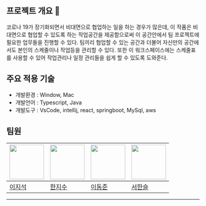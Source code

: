 ## 프로젝트 개요 👋
코로나 19가 장기화되면서 비대면으로 협업하는 일을 하는 경우가 많은데, 이 작품은 비대면으로 협업할 수 있도록 하는 작업공간을 제공함으로써 이 공간안에서 팀 프로젝트에 필요한 업무들을 진행할 수 있다. 
팀끼리 협업할 수 있는 공간과 더불어 자신만의 공간에서도 본인의 스케줄이나 작업등을 관리할 수 있다. 또한 이 워크스페이스에는 스케줄표를 사용할 수 있어 작업관리나 일정 관리들을 쉽게 할 수 있도록 
도와준다. 

## 주요 적용 기술
* 개발환경 : Window, Mac
* 개발언어 : Typescript, Java
* 개발도구 : VsCode, intellij, react, springboot, MySql, aws

## 팀원

| <a href="https://github.com/JiseokLee"><img src="https://avatars.githubusercontent.com/u/38320277?v=4" width="90" height="90"></a> | <a href="https://github.com/hanjisu1501"><img src="https://avatars.githubusercontent.com/u/75174157?v=4" width="90" height="90"></a> | <a href="https://github.com/dongjun-Yi"><img src="https://avatars.githubusercontent.com/u/90665186?v=4" width="90" height="90"></a> | <a href="https://github.com/hanseul9"><img src="https://avatars.githubusercontent.com/u/102939057?v=4" width="90" height="90"></a> 
| ----- | ----- | ----- | ----- |
| [이지석](https://github.com/JiseokLee) | [한지수](https://github.com/hanjisu1501) | [이동준](https://github.com/dongjun-Yi) | [서한슬](https://github.com/hanseul9) |
---
<!--

**Here are some ideas to get you started:**

🙋‍♀️ A short introduction - what is your organization all about?
🌈 Contribution guidelines - how can the community get involved?
👩‍💻 Useful resources - where can the community find your docs? Is there anything else the community should know?
🍿 Fun facts - what does your team eat for breakfast?
🧙 Remember, you can do mighty things with the power of [Markdown](https://docs.github.com/github/writing-on-github/getting-started-with-writing-and-formatting-on-github/basic-writing-and-formatting-syntax)
-->

